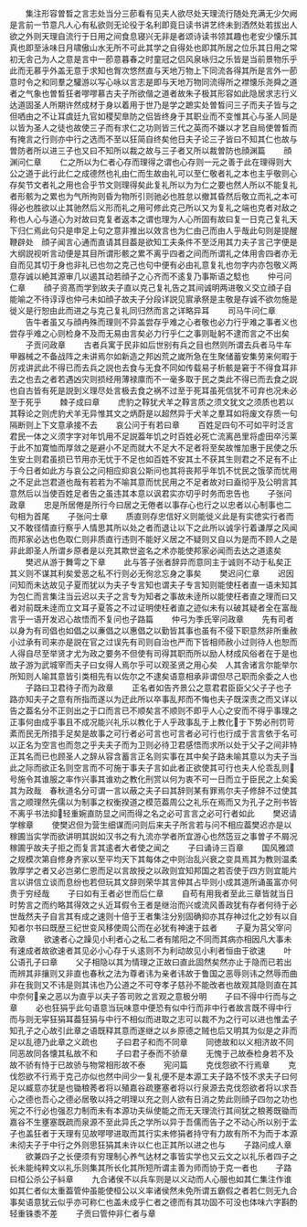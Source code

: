 <!-- { "loadSidebar": true } -->
　　集注形容曽晳之言志处当分三莭看有见夫人欲尽处天理流行随处充满无少欠阙是言前一节意凡人心有私欲则无论役于名利即竟日读书讲艺终未到洒然处若拔出人欲之外则天理自流行于日用之间食息寝兴无非是者颂诗读书领其趣也老安少懐乐其真也即至泳味日月啸傲山水无所不可此其学之自得处也即其所居之位乐其日用之常初无舎己为人之意是言中一莭意暮春之时童冠之侣风泉咏归之乐皆是当前景物乐乎此而无慕乎外盖无意于求知也胷次悠然直与天地万物上下同流各得其所是言外一莭意时令之和同羣之驩游以写心咏以言志是即与天地万物同流得所之襟懐乐尧舜之道者之气象也曽晳狂者嘐嘐慕古夫子所欲偕之道者故朱子极其形容如此隐居求志行义达道固圣人所期许然成材于身以着用于世乃是学之蹠实处曽晳问三子而夫子皆与之但哂由之不让耳虞廷九官如稷契臯防之侣皆终身于其职业而不变惟其心与圣人同是以皆为圣人之徒也故使三子而有求仁之功则皆三代之英而不嫌以才艺自局使曽晳而有掩言之行则亦中行之选而不至以狂简自终矣他日夫子论三子皆曰不知其仁也故与曽防者所以进三子也又曰不知所以裁之故与三子者又所以裁曽防也顔渊篇
　　顔渊问仁章
　　仁之所以为仁者心存而理得之谓也心存则一元之善于此在理得则大公之道于此行此仁之成德然也礼由仁而生故由礼可以至仁敬者礼之本也主乎敬则心存矣节文者礼之用也合乎节文则理得矣此复礼所以为为仁之要也然人所以不能复礼者形骸为之累也为气所拘则昏为物所引则驰必也胜怠以撤其昏然后敬立而礼之本可得必也胜欲以止其驰然后义形而礼之用可修此克己所以又为复礼之端也克者对敌之称也人心与道心为对故曰克复者返本之谓也理为人心所固有故曰复一日克己复礼天下归仁焉此句只是申足上句之意非推出以效言也为仁由己而由人乎哉此句则是提醒鞭辟处　顔子闻言心通而直请其目葢是欲知工夫条件不至泛用其力夫子言己字便是大纲説视听言动便是其目所谓形骸之累不离乎四者之间而所谓礼之体用舎四者亦无自而见其切于身也非礼已也勿之克己也句中便有必由礼意复礼也勿字内亦包敬义两意存诚以絶其源审几以遏其动若顔子之心齐而不逺复乃事斯语之騐也
　　仲弓问仁章
　　顔子资髙而学到故夫子直以克己复礼告之其间诚明两进敬义交立顔子自能喻之不待谆谆也仲弓未如顔子故夫子分段详説见賔承祭是主敬是存诚不欲勿施是徙义是行恕由此而进之与克己复礼同归然而言之详略异耳
　　司马牛问仁章
　　告牛者虽又与顔冉殊而理则不异盖尝存乎难之心者敬也必力行乎难之事者义也尝存乎难之心则检身不及而无易由言矣必力行乎仁之事则耻躬不逮而言之不出矣
　　子贡问政章
　　古者兵寓于民非如后世别有兵之目也然则所谓去兵者马牛车甲器械之不备战阵之未讲焉尔如新造之邦凶荒之嵗所急在生聚储蓄安集劳来何暇于厉戎讲武此不得已而去兵之説也去食与无食不同如传载易子析骸是窘于不得食耳非去之也去之者若遇凶灾则损经用薄禄廪而不一毫多取于民之类此不得已而去食之説也自古皆有死是説到义理尽处言极去食之祸不过至于死耳虽死信犹不可弃也况未必至于死乎
　　棘子成曰章
　　虎豹之鞟犹犬羊之鞟言质之须文犹文之须质也若以其鞟论之则虎豹犬羊无异惟其文之炳蔚是以超然异于犬羊之羣耳如将废文存质一句隔断则上下文意承接不去
　　哀公问于有若曰章
　　百姓足四句不可如平时泛言君民一体之义须字字对年饥用不足説葢年饥之时百姓必死亡流离邑里将虚田卒污莱于此不加寛恤而厚敛之是避小不足而就大不足大不足者将至矣故惟加惠于民使之乐生安土则君虽损已节用亦无忧于不足也如百姓不安其土不获其生则君之不足有不止于今日者如此方与哀公之问相应抑哀公斯问也其将丧邦乎年饥不忧民之饿莩而忧用之不足此岂君道也哉有若若为不喻其意而忧民用之不足者故对曰盍彻乎及公明言其意然后以当使百姓足者告之虽违其本意以讽君实亦切乎时务而忠告也
　　子张问政章
　　忠是所居倦是所行今曰居之无倦者以事存心也行之以忠者以心制事也二句相为首尾
　　子张问士章
　　质直则存忠信好义则能徙义此是有实徳实行者而又不敢径情直行察乎人情思其所以处之者而退让以下之此所以诚孚行着谦厚之风闻而邦家必达也色取仁则非质直行违则不能好义居之不疑则又自以为是而不顾人之是非此即圣人所谓乡原者是以充其欺世盗名之术亦能使邦家必闻而去达之道逺矣
　　樊迟从游于舞雩之下章
　　此与答子张者辞异而意同主于诚则不动于私矣正其义则不谋其利矣爱恶之私不行则必无徇忿忘身之事矣
　　樊迟问仁章
　　迟因问知而未达故见子夏而犹以为夫子专言知也谓夫子专言知则能使枉者直一语未知其为包仁而言集注当云迟以夫子之言专为知者之事故未逹所以能使枉者直之理而曰又者对前既未逹而立文耳子夏答之不过证明使枉者直之迹似未有以破其疑者全在富哉言乎一语开发迟心故悟而不复问也子路篇
　　仲弓为季氏宰问政章
　　先有司者以身为有司倡也如倡之以亷倡之以惠倡之以勤皆其事也虽有不侵下职意然非所重赦小过承有司来亦是説在官之过误先有司则自治也严而下皆相师赦小过则待人也恕而人得自尽至举贤才尤为政之要务不但使有司得其职而所以励人材成风俗者在于是也故子游为武城宰而夫子曰女得人焉尔乎可以观圣贤之用心矣　人其舎诸言尔能举尔所知则人喻其意皆引类相先有以佐尔之不逮矣语意相承非谓但尽己职而余委之人也
　　子路曰卫君待子而为政章
　　正名者如告齐景公之意君君臣臣父父子子也子路亦知夫子之意有所指而遂以为迂此所以卒事乱邦而不悔也夫子既深责之而又详以告之葢名分不正则出之于口而言已不顺矣言不顺则不即乎人心之安而不得乎事理之正事何由成乎事且不成况能兴礼乐以教化于人乎政事乱于上教化于下势必刑罚苛紊而民无所措手足矣是故事之可行者必可言也可言者必可行也行成于言言依于名可以正名为空言也而忽之乎夫夫子而为卫则必待卫君感悟而求所以处于父子之间非特正其名而已也顾圣人之辞从容含蓄言正名则实事在其中矣子路未喻其意以为夫子当此之际而欲正名则空言而不可施于事夫子言如此者正欲使其可行也夫人伦乖乱则号施令其谁服之率作兴事其谁劝之教化刑赏以何为衷不可一日而立于臣民之上矣奚其为政哉　春秋道名分可谓一言以蔽之夫子曰其辞则某有罪焉尔夫子修辞不过使其言之顺理然先儒以为制事之权衡揆道之模范葢周公之礼乐在焉而又为孔子之刑书皆不离乎书法抑轻重婉直防显之间而得之名之必可言言之必可行者如此
　　樊迟请学稼章
　　使樊迟但为营生细谋而问则后来夫子所言若与问不相应葢樊迟亦是以稼圃当实学而欲讲明其説如汉书之有九流亦学者所宜游心也然笾豆之事曽子不屑况稼圃乎故夫子拒之而复言其逺者大者使之闻之
　　子曰诵诗三百章
　　国风雅颂之规模次第自修身齐家以至平均天下其每体之中则治乱兴衰之变具焉其为教则温柔敦厚学之者又必岂弟仁恩而足以言故授之以政则宜知邦国之若否使于四方则宜能片言以讲信立谈而息纷也若但玩其文辞则荣华其言伸其占毕则小成其道所诵虽富亦何贵于穷经哉
　　子曰如有王者必世而后仁章
　　自苟有用我者至此三章皆就当日时势言之而约略其得效之乆近耳假令王者是继治而兴或流风善政犹有存者何待于必世哉然夫子自言其有成之速则十倍于王者集注分别固确抑亦其存神过化之妙有以自知者尔书曰既歴三纪世变风移使周公而在必犹有神速于兹者
　　子夏为莒父宰问政章
　　欲速者心之躁见小利者心之私二者有隂阳之不同而其病亦相因凡大事未有速成者故欲速者其见必小心存于乆逺则不为利动故见小利者恒由于欲速
　　叶公语孔子曰章
　　父子相隐以其为情理之正故曰直此固然矣然亦止于隐而已若出而辨其非攘则又非直也春秋之法为尊者讳为亲者讳故于鲁国之恶辱则讳之然辱而曲非在我则又不讳是则其讳也乃公道之不可夺孝子慈孙不能改者也故观其隐则直在其中奈何亲之恶以为直乎以夫子答司败之言观之意极分明
　　子曰不得中行而与之章
　　必也狂狷乎此句语意当玩味意中便恐有似中行而非中行者故言既不得中行而与则无寜狂狷耳葢狂狷与中行不相似而进取之志可以裁不为之行可以进也惟孟子知孔子之心故引此章之语既释其意而遂继之以乡原德之贼也后又明其为似是之非而足以乱德乃此章之义疏也
　　子曰君子和而不同章
　　同徳故和以义相济故不同同恶故同各懐其私故不和
　　子曰君子泰而不骄章
　　无愧于己故泰检身若不及故不骄有恃于已故骄与物常相形故不泰
　　宪问篇
　　克伐怨欲不行焉章
　　克伐怨欲不行焉于克己亦似也然中间少一复礼便不是本源工夫子路不忮不求夫子曰何足以臧意亦犹是也锄稂莠者将以殖嘉谷疏壅塞者将以行泉源去克伐怨欲者将以求吾心之德也吾心之德必居敬以持之明理以充之则人欲有日消之势此则顔子四勿之功也宪之不行必也强忍力制而未有本源功夫纵使能之而无天理流行其间犹之稂莠既锄而嘉谷不生壅塞既疏而泉源不至此异氏之学所以异于吾儒而告子之不动心所以别于孟子也盖狂者于天理有见故嘐嘐进取而其行实未修狷者持守有力故有所不为而于本源未彻夫子于中行之外则思狂狷其未许以仁也正其所以进之也与
　　子路问成人章
　　欲兼四子之长便须有穷理制心养气达材之事皆实学也又云文之以礼乐者四子之长未能纯粹文以礼乐则集其所长化其所短所谓主善为师而协于克一者也
　　子路曰桓公杀公子紏章
　　九合诸侯不以兵车则是以义动而人心服也如其仁集注作谁如其仁者似太重葢管仲虽能使桓公以义率诸侯然未免所谓五霸假之者若仁则无九合事矣语意犹云似乎亦可称仁也盖未成乎仁者之德而有其功固不可没也体味六字斟酌轻重铢黍不差
　　子贡曰管仲非仁者与章

